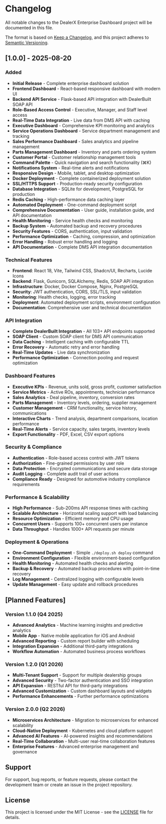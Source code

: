 # Changelog

All notable changes to the DealerX Enterprise Dashboard project will be documented in this file.

The format is based on [Keep a Changelog](https://keepachangelog.com/en/1.0.0/),
and this project adheres to [Semantic Versioning](https://semver.org/spec/v2.0.0.html).

## [1.0.0] - 2025-08-20

### Added
- **Initial Release** - Complete enterprise dashboard solution
- **Frontend Dashboard** - React-based responsive dashboard with modern UI
- **Backend API Service** - Flask-based API integration with DealerBuilt SOAP API
- **Role-Based Access Control** - Executive, Manager, and Staff level access
- **Real-Time Data Integration** - Live data from DMS API with caching
- **Executive Dashboard** - Comprehensive KPI monitoring and analytics
- **Service Operations Dashboard** - Service department management and tracking
- **Sales Performance Dashboard** - Sales analytics and pipeline management
- **Parts Management Dashboard** - Inventory and parts ordering system
- **Customer Portal** - Customer relationship management tools
- **Command Palette** - Quick navigation and search functionality (⌘K)
- **Notifications System** - Real-time alerts and notifications
- **Responsive Design** - Mobile, tablet, and desktop optimization
- **Docker Deployment** - Complete containerized deployment solution
- **SSL/HTTPS Support** - Production-ready security configuration
- **Database Integration** - SQLite for development, PostgreSQL for production
- **Redis Caching** - High-performance data caching layer
- **Automated Deployment** - One-command deployment script
- **Comprehensive Documentation** - User guide, installation guide, and API documentation
- **Health Monitoring** - Service health checks and monitoring
- **Backup System** - Automated backup and recovery procedures
- **Security Features** - CORS, authentication, input validation
- **Performance Optimization** - Caching, compression, and optimization
- **Error Handling** - Robust error handling and logging
- **API Documentation** - Complete DMS API integration documentation

### Technical Features
- **Frontend**: React 18, Vite, Tailwind CSS, Shadcn/UI, Recharts, Lucide Icons
- **Backend**: Flask, Gunicorn, SQLAlchemy, Redis, SOAP API integration
- **Infrastructure**: Docker, Docker Compose, Nginx, PostgreSQL
- **Security**: JWT authentication, CORS, SSL/TLS, input validation
- **Monitoring**: Health checks, logging, error tracking
- **Deployment**: Automated deployment scripts, environment configuration
- **Documentation**: Comprehensive user and technical documentation

### API Integration
- **Complete DealerBuilt Integration** - All 103+ API endpoints supported
- **SOAP Client** - Custom SOAP client for DMS API communication
- **Data Caching** - Intelligent caching with configurable TTL
- **Error Recovery** - Automatic retry and error handling
- **Real-Time Updates** - Live data synchronization
- **Performance Optimization** - Connection pooling and request optimization

### Dashboard Features
- **Executive KPIs** - Revenue, units sold, gross profit, customer satisfaction
- **Service Metrics** - Active ROs, appointments, technician performance
- **Sales Analytics** - Deal pipeline, inventory, conversion rates
- **Parts Management** - Inventory levels, ordering, supplier management
- **Customer Management** - CRM functionality, service history, communications
- **Interactive Charts** - Trend analysis, department comparisons, location performance
- **Real-Time Alerts** - Service capacity, sales targets, inventory levels
- **Export Functionality** - PDF, Excel, CSV export options

### Security & Compliance
- **Authentication** - Role-based access control with JWT tokens
- **Authorization** - Fine-grained permissions by user role
- **Data Protection** - Encrypted communications and secure data storage
- **Audit Logging** - Complete audit trail of user actions
- **Compliance Ready** - Designed for automotive industry compliance requirements

### Performance & Scalability
- **High Performance** - Sub-200ms API response times with caching
- **Scalable Architecture** - Horizontal scaling support with load balancing
- **Resource Optimization** - Efficient memory and CPU usage
- **Concurrent Users** - Supports 100+ concurrent users per instance
- **Data Throughput** - Handles 1000+ API requests per minute

### Deployment & Operations
- **One-Command Deployment** - Simple `./deploy.sh deploy` command
- **Environment Configuration** - Flexible environment-based configuration
- **Health Monitoring** - Automated health checks and alerting
- **Backup & Recovery** - Automated backup procedures with point-in-time recovery
- **Log Management** - Centralized logging with configurable levels
- **Update Management** - Easy update and rollback procedures

## [Planned Features]

### Version 1.1.0 (Q4 2025)
- **Advanced Analytics** - Machine learning insights and predictive analytics
- **Mobile App** - Native mobile application for iOS and Android
- **Advanced Reporting** - Custom report builder with scheduling
- **Integration Expansion** - Additional third-party integrations
- **Workflow Automation** - Automated business process workflows

### Version 1.2.0 (Q1 2026)
- **Multi-Tenant Support** - Support for multiple dealership groups
- **Advanced Security** - Two-factor authentication and SSO integration
- **API Expansion** - RESTful API for third-party integrations
- **Advanced Customization** - Custom dashboard layouts and widgets
- **Performance Enhancements** - Further performance optimizations

### Version 2.0.0 (Q2 2026)
- **Microservices Architecture** - Migration to microservices for enhanced scalability
- **Cloud-Native Deployment** - Kubernetes and cloud platform support
- **Advanced AI Features** - AI-powered insights and recommendations
- **Real-Time Collaboration** - Multi-user real-time collaboration features
- **Enterprise Features** - Advanced enterprise management and governance

## Support

For support, bug reports, or feature requests, please contact the development team or create an issue in the project repository.

## License

This project is licensed under the MIT License - see the [LICENSE](LICENSE) file for details.

